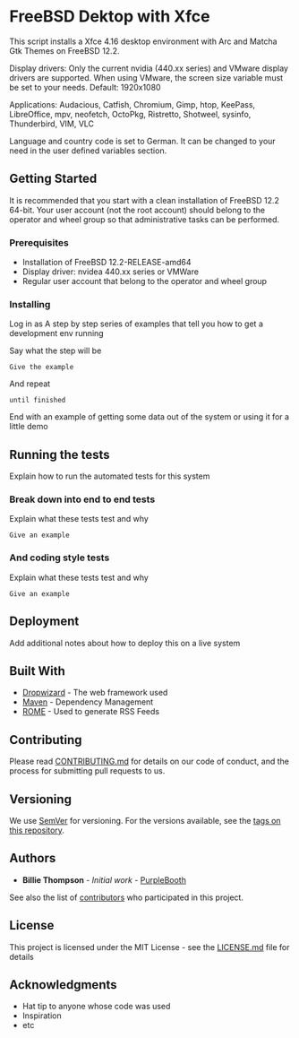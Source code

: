 # FreeBSD Dektop with Xfce

This script installs a Xfce 4.16 desktop environment with Arc and Matcha Gtk Themes on FreeBSD 12.2.

Display drivers: Only the current nvidia (440.xx series) and VMware display drivers are supported. When using VMware, the screen size variable must be set to your needs.
Default: 1920x1080

Applications: Audacious, Catfish, Chromium, Gimp, htop, KeePass, LibreOffice,
mpv, neofetch, OctoPkg, Ristretto, Shotweel, sysinfo, Thunderbird, VIM, VLC

Language and country code is set to German. It can be changed to your need in
the user defined variables section.



## Getting Started

It is recommended that you start with a clean installation of FreeBSD 12.2 64-bit. Your user account (not the root account) should belong to the operator and wheel group so that administrative tasks can be performed.

### Prerequisites

- Installation of FreeBSD 12.2-RELEASE-amd64
- Display driver: nvidea 440.xx series or VMWare
- Regular user account that belong to the operator and wheel group

### Installing

Log in as A step by step series of examples that tell you how to get a development env running

Say what the step will be

```
Give the example
```

And repeat

```
until finished
```

End with an example of getting some data out of the system or using it for a little demo

## Running the tests

Explain how to run the automated tests for this system

### Break down into end to end tests

Explain what these tests test and why

```
Give an example
```

### And coding style tests

Explain what these tests test and why

```
Give an example
```

## Deployment

Add additional notes about how to deploy this on a live system

## Built With

* [Dropwizard](http://www.dropwizard.io/1.0.2/docs/) - The web framework used
* [Maven](https://maven.apache.org/) - Dependency Management
* [ROME](https://rometools.github.io/rome/) - Used to generate RSS Feeds

## Contributing

Please read [CONTRIBUTING.md](https://gist.github.com/PurpleBooth/b24679402957c63ec426) for details on our code of conduct, and the process for submitting pull requests to us.

## Versioning

We use [SemVer](http://semver.org/) for versioning. For the versions available, see the [tags on this repository](https://github.com/your/project/tags).

## Authors

* **Billie Thompson** - *Initial work* - [PurpleBooth](https://github.com/PurpleBooth)

See also the list of [contributors](https://github.com/your/project/contributors) who participated in this project.

## License

This project is licensed under the MIT License - see the [LICENSE.md](LICENSE.md) file for details

## Acknowledgments

* Hat tip to anyone whose code was used
* Inspiration
* etc
